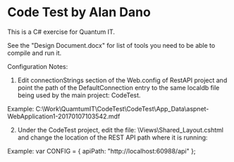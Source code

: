 # Code Test by Alan Dano

This is a C# exercise for Quantum IT.

See the "Design Document.docx" for list of tools you need to be able to compile and run it.

Configuration Notes:

1) Edit connectionStrings section of the Web.config of RestAPI project and point the path of the DefaultConnection entry to the same localdb file being used by the main project: CodeTest.

Example:
C:\Work\QuamtumIT\CodeTest\CodeTest\App_Data\aspnet-WebApplication1-20170107103542.mdf

2) Under the CodeTest project, edit the file: \Views\Shared\_Layout.cshtml and change the location of the REST API path where it is running:

Example:
var CONFIG =
    {
        apiPath: "http://localhost:60988/api"
    };
